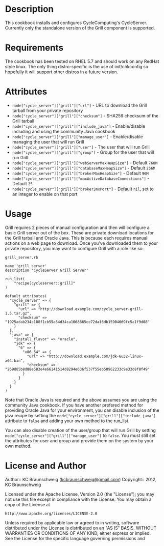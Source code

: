 Description
===========

This cookbook installs and configures CycleComputing's CycleServer. Currently only the standalone version of the Grill
component is supported.

Requirements
============

The cookbook has been tested on RHEL 5.7 and should work on any RedHat style linux. The only thing distro-specific is
the use of init/chkconfig so hopefully it will support other distros in a future version.

Attributes
==========
* `node["cycle_server"]["grill"]["url"]` - URL to download the Grill tarball from your private repository
* `node["cycle_server"]["grill"]["checksum"]` - SHA256 checksum of the Grill tarball
* `node["cycle_server"]["grill"]["include_java"]` - Enable/disable including and using the community Java cookbook
* `node["cycle_server"]["grill"]["manage_user"]` - Enable/disable managing the user that will run Grill
* `node["cycle_server"]["grill"]["user"]` - The user that will run Grill
* `node["cycle_server"]["grill"]["group"]` - Group for the user that will run Grill
* `node["cycle_server"]["grill"]["webServerMaxHeapSize"]` - Default `768M`
* `node["cycle_server"]["grill"]["databaseMaxHeapSize"]` - Default `256M`
* `node["cycle_server"]["grill"]["brokerMaxHeapSize"]` - Default `96M`
* `node["cycle_server"]["grill"]["maxActiveDatabaseConnections"]` - Default `25`
* `node["cycle_server"]["grill"]["brokerJmxPort"]` - Default `nil`, set to an integer to enable on that port

Usage
=====

Grill requires 2 pieces of manual configuration and then will configure a basic Grill server out of the box. These are
private download locations for the Grill tarball and Oracle Java. This is because each requires manual actions on a web
page to download. Once you've downloaded them to your private repository, you may want to configure Grill with a role
like so:

`grill_server.rb`

```
name 'grill_server'
description 'CycleServer Grill Server'

run_list(
    "recipe[cycleserver::grill]"
)

default_attributes(
  "cycle_server" => {
    "grill" => {
      "url" => "http://download.example.com/cycle_server-grill-1.5.tar.gz",
      "checksum" => "1925adab234c188f1cb55a54d34ca1668865ee72da16db15904669fc5a1f9d08"
    }
  },
  "java" => {
    "install_flavor" => "oracle",
    "jdk" => {
      "6" => {
        "x86_64" => {
          "url" => "http://download.example.com/jdk-6u32-linux-x64.bin",
          "checksum" => "269d05b8d88e583e4e66141514d8294e636f537f55eb50962233c9e33d8f8f49"
        }
      }
    }
  }
)
```

Note that Oracle Java is required and the above assumes you are using the community Java cookbook. If you have another
prefered method for providing Oracle Java for your environment, you can disable inclusion of the java recipe by setting
the `node["cycle_server"]["grill"]["include_java"]` attribute to `false` and adding your own method to the run_list.

You can also disable creation of the user/group that will run Grill by setting `node["cycle_server"]["grill"]["manage_user"]`
to `false`. You must still set the attributes for user and group and provide them on the system by your own method.


License and Author
==================

Author:: KC Braunschweig (<kcbraunschweig@gmail.com>)
Copyright:: 2012, KC Braunschweig

Licensed under the Apache License, Version 2.0 (the "License");
you may not use this file except in compliance with the License.
You may obtain a copy of the License at

    http://www.apache.org/licenses/LICENSE-2.0

Unless required by applicable law or agreed to in writing, software
distributed under the License is distributed on an "AS IS" BASIS,
WITHOUT WARRANTIES OR CONDITIONS OF ANY KIND, either express or implied.
See the License for the specific language governing permissions and